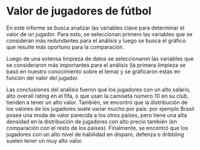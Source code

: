 # Valor de jugadores de fútbol
En este informe se busca analizar las variables clave para determinar el valor de un jugador. Para esto, 
se seleccionan primero las variables que se consideran más redundantes para el análisis y luego se busca 
el gráfico que resulte más oportuno para la comparación.

Luego de una extensa limpieza de datos se seleccionaron las variables que se consideraron más importantes para el análisis (la primera 
limpieza se basó en nuestro conocimiento sobre el tema) y se gráficaron estas en función del valor del jugador.

Las conclusiones del análisis fueron que los jugadores con un alto salario, alto overall rating en el fifa, o que usan la camiseta número 10 en su club, tienden a tener un 
alto valor. También, se encontró que la distribución de los valores de los jugadores suele variar mucho por país: por ejemplo Brasil posee una moda de valor parecida a los otros países, pero tiene una alta 
densidad en la distribución de jugadores con alto precio también (en comparación con el resto de los países). Finalmente, se encontró que los 
jugadores con un alto nivel de habilidad en disparo, defenza o dribbling suelen tener un muy alto valor.
